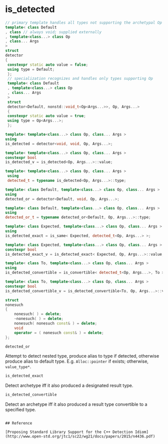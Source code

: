 # is_detected

```c++
// primary template handles all types not supporting the archetypal Op
template< class Default
, class // always void; supplied externally
, template<class...> class Op
, class... Args
>
struct
detector
{
 constexpr static auto value = false;
 using type = Default;
 };
 // specialization recognizes and handles only types supporting Op
 template< class Default
 , template<class...> class Op
 , class... Args
 >
 struct
 detector<Default, nonstd::void_t<Op<Args...>>, Op, Args...>
 {
 constexpr static auto value = true;
 using type = Op<Args...>;
 };
```

```c++
template< template<class...> class Op, class... Args >
using
is_detected = detector<void, void, Op, Args...>;

template< template<class...> class Op, class... Args >
constexpr bool
is_detected_v = is_detected<Op, Args...>::value;

template< template<class...> class Op, class... Args >
 using
 detected_t = typename is_detected<Op, Args...>::type;
```

```c++
template< class Default, template<class...> class Op, class... Args >
using
detected_or = detector<Default, void, Op, Args...>;

template< class Default, template<class...> class Op, class... Args >
using
detected_or_t = typename detected_or<Default, Op, Args...>::type;
```

```c++
template< class Expected, template<class...> class Op, class... Args >
using
is_detected_exact = is_same< Expected, detected_t<Op, Args...> >;

template< class Expected, template<class...> class Op, class... Args >
constexpr bool
is_detected_exact_v = is_detected_exact< Expected, Op, Args...>::value;
```

```c++
template< class To, template<class...> class Op, class... Args >
using
is_detected_convertible = is_convertible< detected_t<Op, Args...>, To >;

template< class To, template<class...> class Op, class... Args >
constexpr bool
is_detected_convertible_v = is_detected_convertible<To, Op, Args...>::value;
```

```c++
struct
nonesuch
{
    nonesuch( ) = delete;
    ~nonesuch( ) = delete;
    nonesuch( nonesuch const& ) = delete;
    void
    operator = ( nonesuch const& ) = delete;
};
```

```c++
detected_or
```
Attempt to detect nested type, produce alias to type if detected, otherwise produce alias to default type.
E.g. `Alloc::pointer` if exists; otherwise, `value_type*`.

```c++
is_detected_exact
```

Detect archetype iff it also produced a designated result type.

```c++
is_detected_convertible
```

Detect an archetype iff it also produced a result type convertible to a
specified type. 
```

## Reference

[Proposing Standard Library Support for the C++ Detection Idiom](http://www.open-std.org/jtc1/sc22/wg21/docs/papers/2015/n4436.pdf)
